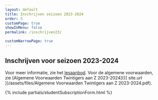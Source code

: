 ```yaml
---
layout: default
title: Inschrijven seizoen 2023-2024
order: 5
customPage: true
showInMenu: false
permalink: /inschrijven23/

customNarrowPage: true
---
```


## Inschrijven voor seizoen 2023-2024

Voor meer informatie, zie het <a href="{% link _pages/lessons.md %}">lesaanbod</a>. Voor de algemene voorwaarden, zie [Algemene Voorwaarden Twintigers aan Z 2023-2024]({{ site.url }}/assets/files/Algemene Voorwaarden Twintigers aan Z 2023-2024.pdf).

{% include partials/studentSubscriptionForm.html %}
